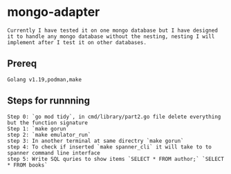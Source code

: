 # mongo-adapter
    Currently I have tested it on one mongo database but I have designed it to handle any mongo database without the nesting, nesting I will implement after I test it on other databases.
## Prereq
    Golang v1.19,podman,make
## Steps for runnning
    Step 0: `go mod tidy`, in cmd/library/part2.go file delete everything but the function signature
    Step 1: `make gorun`
    step 2: `make emulator_run`
    step 3: In another terminal at same directry `make gorun`
    step 4: To check if inserted `make spanner_cli` it will take to to spanner command line interface
    step 5: Write SQL quries to show items `SELECT * FROM author;` `SELECT * FROM books`
